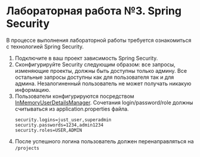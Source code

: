 # Лабораторная работа №3. Spring Security
В процессе выполнения лабораторной работы требуется ознакомиться с технологией Spring Security.
1. Подключите в ваш проект зависимость Spring Security.
2. Сконфигурируйте Security следующим образом: все запросы, изменяющие проекты, должны быть доступны только админу. Все остальные запросы доступны как для пользователя так и для админа. Незалогиненный пользователь не может получать никакую информацию.
3. Пользователи конфигурируются посредством [InMemoryUserDetailsManager](https://docs.spring.io/spring-security/site/docs/4.2.x/apidocs/org/springframework/security/provisioning/InMemoryUserDetailsManager.html). 
   Сочетания login/password/role должны считываться из application.properties файла.
   ```
   security.logins=just_user,superadmin
   security.passwords=1234,admin1234
   security.roles=USER,ADMIN
   ```
4. После успешного логина пользователь должен перенаправляться на `/projects`
